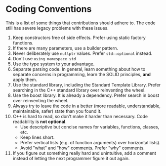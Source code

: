 # Coding Conventions

This is a list of some things that contributions should adhere to. 
The code still has severe legacy problems with these issues.

1. Keep constructors free of side effects. Prefer using static factory functions.
2. If there are many parameters, use a builder pattern.
3. Never deliberately use `nullptr` values. Prefer `std::optional` instead.
4. Don't use `using namespace std`
5. Use the type system to your advantage.
6. Separate parsing code. In general, learn something about how to separate concerns in programming, learn the SOLID principles, **and** apply them.
7. Use the standard library, including the Standard Template Library. Prefer searching in the C++ standard library over reinventing the wheel.
8. Use the boost library. It is already a dependency. Prefer search in boost over reinventing the wheel.
9. Always try to leave the code in a better (more readable, understandable, maintainable, safer) state than you found it.
10. C++ is hard to read, so don't make it harder than necessary. Code readability is **not optional**. 
    * Use descriptive but concise names for variables, functions, classes, etc.
    * Keep lines short.
    * Prefer vertical lists (e.g. of function arguments) over horizontal lists).
    * Avoid "what" and "how" comments. Prefer "why" comments.
11. If you figure out something really hard and unintuitive, add a comment instead of letting the next programmer figure it out again.
